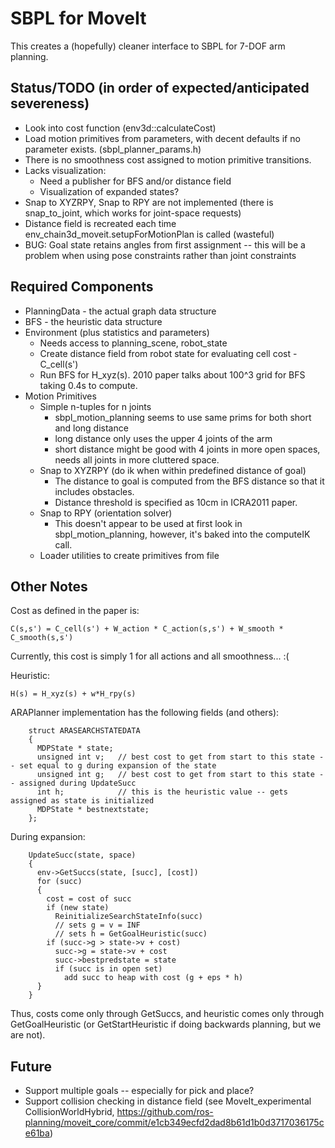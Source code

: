 # SBPL for MoveIt

This creates a (hopefully) cleaner interface to SBPL for 7-DOF arm planning.

## Status/TODO (in order of expected/anticipated severeness)
 * Look into cost function (env3d::calculateCost)
 * Load motion primitives from parameters, with decent defaults if no parameter exists. (sbpl_planner_params.h)
 * There is no smoothness cost assigned to motion primitive transitions.
 * Lacks visualization:
   * Need a publisher for BFS and/or distance field
   * Visualization of expanded states?
 * Snap to XYZRPY, Snap to RPY are not implemented (there is snap_to_joint, which works for joint-space requests)
 * Distance field is recreated each time env_chain3d_moveit.setupForMotionPlan is called (wasteful)
 * BUG: Goal state retains angles from first assignment -- this will be a problem when using pose constraints rather than joint constraints

## Required Components
 * PlanningData - the actual graph data structure
 * BFS - the heuristic data structure
 * Environment (plus statistics and parameters)
   * Needs access to planning_scene, robot_state
   * Create distance field from robot state for evaluating cell cost - C_cell(s')
   * Run BFS for H_xyz(s). 2010 paper talks about 100^3 grid for BFS taking 0.4s to compute.
 * Motion Primitives
   * Simple n-tuples for n joints
     * sbpl_motion_planning seems to use same prims for both short and long distance
     * long distance only uses the upper 4 joints of the arm
     * short distance might be good with 4 joints in more open spaces, needs all joints in more cluttered space.
   * Snap to XYZRPY (do ik when within predefined distance of goal)
     * The distance to goal is computed from the BFS distance so that it includes obstacles.
     * Distance threshold is specified as 10cm in ICRA2011 paper.
   * Snap to RPY (orientation solver)
     * This doesn't appear to be used at first look in sbpl_motion_planning, however,
       it's baked into the computeIK call.
   * Loader utilities to create primitives from file

## Other Notes

Cost as defined in the paper is:

    C(s,s') = C_cell(s') + W_action * C_action(s,s') + W_smooth * C_smooth(s,s')

Currently, this cost is simply 1 for all actions and all smoothness... :(

Heuristic:

    H(s) = H_xyz(s) + w*H_rpy(s)

ARAPlanner implementation has the following fields (and others):

        struct ARASEARCHSTATEDATA
        {
          MDPState * state;
          unsigned int v;   // best cost to get from start to this state -- set equal to g during expansion of the state
          unsigned int g;   // best cost to get from start to this state -- assigned during UpdateSucc
          int h;            // this is the heuristic value -- gets assigned as state is initialized
          MDPState * bestnextstate;
        };

During expansion:

        UpdateSucc(state, space)
        {
          env->GetSuccs(state, [succ], [cost])
          for (succ)
          {
            cost = cost of succ
            if (new state)
              ReinitializeSearchStateInfo(succ)
              // sets g = v = INF
              // sets h = GetGoalHeuristic(succ)
            if (succ->g > state->v + cost)
              succ->g = state->v + cost
              succ->bestpredstate = state
              if (succ is in open set)
                add succ to heap with cost (g + eps * h)
          }
        }

Thus, costs come only through GetSuccs, and heuristic comes only through GetGoalHeuristic
(or GetStartHeuristic if doing backwards planning, but we are not).

## Future

 * Support multiple goals -- especially for pick and place?
 * Support collision checking in distance field (see MoveIt_experimental CollisionWorldHybrid,
   https://github.com/ros-planning/moveit_core/commit/e1cb349ecfd2dad8b61d1b0d3717036175ce61ba)

